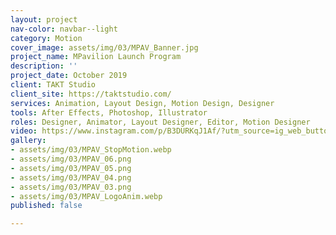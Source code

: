 ```yaml
---
layout: project
nav-color: navbar--light
category: Motion
cover_image: assets/img/03/MPAV_Banner.jpg
project_name: MPavilion Launch Program
description: ''
project_date: October 2019
client: TAKT Studio
client_site: https://taktstudio.com/
services: Animation, Layout Design, Motion Design, Designer
tools: After Effects, Photoshop, Illustrator
roles: Designer, Animator, Layout Designer, Editor, Motion Designer
video: https://www.instagram.com/p/B3DURKqJ1Af/?utm_source=ig_web_button_share_sheet
gallery:
- assets/img/03/MPAV_StopMotion.webp
- assets/img/03/MPAV_06.png
- assets/img/03/MPAV_05.png
- assets/img/03/MPAV_04.png
- assets/img/03/MPAV_03.png
- assets/img/03/MPAV_LogoAnim.webp
published: false

---
```

